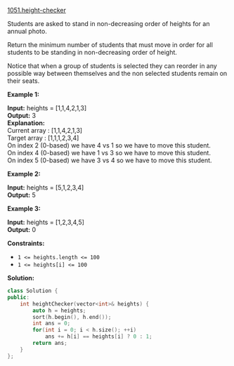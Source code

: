 [1051.height-checker](https://leetcode.com/problems/height-checker/)  

Students are asked to stand in non-decreasing order of heights for an annual photo.

Return the minimum number of students that must move in order for all students to be standing in non-decreasing order of height.

Notice that when a group of students is selected they can reorder in any possible way between themselves and the non selected students remain on their seats.

**Example 1:**

  
**Input:** heights = \[1,1,4,2,1,3\]  
**Output:** 3  
**Explanation:**   
Current array : \[1,1,4,2,1,3\]  
Target array  : \[1,1,1,2,3,4\]  
On index 2 (0-based) we have 4 vs 1 so we have to move this student.  
On index 4 (0-based) we have 1 vs 3 so we have to move this student.  
On index 5 (0-based) we have 3 vs 4 so we have to move this student.  

**Example 2:**

  
**Input:** heights = \[5,1,2,3,4\]  
**Output:** 5  

**Example 3:**

  
**Input:** heights = \[1,2,3,4,5\]  
**Output:** 0  

**Constraints:**

*   `1 <= heights.length <= 100`
*   `1 <= heights[i] <= 100`  



**Solution:**  

```cpp
class Solution {
public:
    int heightChecker(vector<int>& heights) {
        auto h = heights;
        sort(h.begin(), h.end());
        int ans = 0;
        for(int i = 0; i < h.size(); ++i)
            ans += h[i] == heights[i] ? 0 : 1;
        return ans;
    }
};
```
      